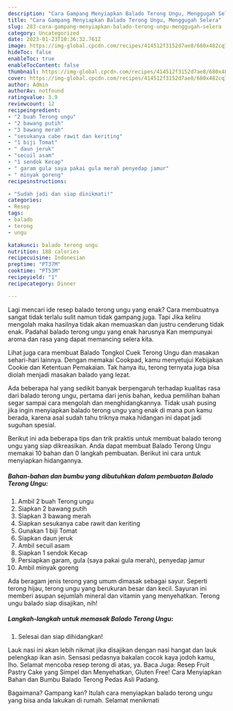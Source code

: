 ```yaml
---
description: "Cara Gampang Menyiapkan Balado Terong Ungu, Menggugah Selera"
title: "Cara Gampang Menyiapkan Balado Terong Ungu, Menggugah Selera"
slug: 283-cara-gampang-menyiapkan-balado-terong-ungu-menggugah-selera
category: Uncategorized
date: 2023-01-23T10:36:32.761Z
image: https://img-global.cpcdn.com/recipes/414512f3152d7ae8/680x482cq70/balado-terong-ungu-foto-resep-utama.jpg
hideToc: false
enableToc: true
enableTocContent: false
thumbnail: https://img-global.cpcdn.com/recipes/414512f3152d7ae8/680x482cq70/balado-terong-ungu-foto-resep-utama.jpg
cover: https://img-global.cpcdn.com/recipes/414512f3152d7ae8/680x482cq70/balado-terong-ungu-foto-resep-utama.jpg
author: Admin
authorAv: notfound
ratingvalue: 3.9
reviewcount: 12
recipeingredient:
- "2 buah Terong ungu"
- "2 bawang putih"
- "3 bawang merah"
- "sesukanya cabe rawit dan keriting"
- "1 biji Tomat"
- " daun jeruk"
- "secuil asam"
- "1 sendok Kecap"
- " garam gula saya pakai gula merah penyedap jamur"
- " minyak goreng"
recipeinstructions:

- "Sudah jadi dan siap dinikmati!"
categories:
- Resep
tags:
- balado
- terong
- ungu

katakunci: balado terong ungu 
nutrition: 188 calories
recipecuisine: Indonesian
preptime: "PT37M"
cooktime: "PT53M"
recipeyield: "1"
recipecategory: Dinner

---
```



Lagi mencari ide resep balado terong ungu yang enak? Cara membuatnya sangat tidak terlalu sulit namun tidak gampang juga. Tapi Jika keliru mengolah maka hasilnya tidak akan memuaskan dan justru cenderung tidak enak. Padahal balado terong ungu yang enak harusnya Kan mempunyai aroma dan rasa yang dapat memancing selera kita.


Lihat juga cara membuat Balado Tongkol Cuek Terong Ungu dan masakan sehari-hari lainnya. Dengan memakai Cookpad, kamu menyetujui Kebijakan Cookie dan Ketentuan Pemakaian. Tak hanya itu, terong ternyata juga bisa diolah menjadi masakan balado yang lezat.

Ada beberapa hal yang sedikit banyak berpengaruh terhadap kualitas rasa dari balado terong ungu, pertama dari jenis bahan, kedua pemilihan bahan segar sampai cara mengolah dan menghidangkannya. Tidak usah pusing jika ingin menyiapkan balado terong ungu yang enak di mana pun kamu berada, karena asal sudah tahu triknya maka hidangan ini dapat jadi suguhan spesial.


Berikut ini ada beberapa tips dan trik praktis untuk membuat balado terong ungu yang siap dikreasikan. Anda dapat membuat Balado Terong Ungu memakai 10 bahan dan 0 langkah pembuatan. Berikut ini cara untuk menyiapkan hidangannya.

<!--inarticleads1-->

##### Bahan-bahan dan bumbu yang dibutuhkan dalam pembuatan Balado Terong Ungu:

1. Ambil 2 buah Terong ungu
1. Siapkan 2 bawang putih
1. Siapkan 3 bawang merah
1. Siapkan sesukanya cabe rawit dan keriting
1. Gunakan 1 biji Tomat
1. Siapkan  daun jeruk
1. Ambil secuil asam
1. Siapkan 1 sendok Kecap
1. Persiapkan  garam, gula (saya pakai gula merah), penyedap jamur
1. Ambil  minyak goreng


Ada beragam jenis terong yang umum dimasak sebagai sayur. Seperti terong hijau, terong ungu yang berukuran besar dan kecil. Sayuran ini memberi asupan sejumlah mineral dan vitamin yang menyehatkan. Terong ungu balado siap disajikan, nih! 

<!--inarticleads2-->

##### Langkah-langkah untuk memasak Balado Terong Ungu:


1. Selesai dan siap dihidangkan!

Lauk nasi ini akan lebih nikmat jika disajikan dengan nasi hangat dan lauk pelengkap ikan asin. Sensasi pedasnya bakalan cocok kaya jodoh kamu, lho. Selamat mencoba resep terong di atas, ya. Baca Juga: Resep Fruit Pastry Cake yang Simpel dan Menyehatkan, Gluten Free! Cara Menyiapkan Bahan dan Bumbu Balado Terong Pedas Asli Padang. 

Bagaimana? Gampang kan? Itulah cara menyiapkan balado terong ungu yang bisa anda lakukan di rumah. Selamat menikmati
